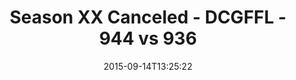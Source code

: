 ---
title: Season XX Canceled - DCGFFL - 944 vs 936
teams_score:
- team: 944
  score: 21
- team: 936
  score: 6
mvp: Marvin Washington (Kelly), Matt Pesesky (Maroon)
game-ball: ''
season: 11
week: 1
date: '2015-09-14T13:25:22'
pageid: season-11-week-1-944-vs-936
---